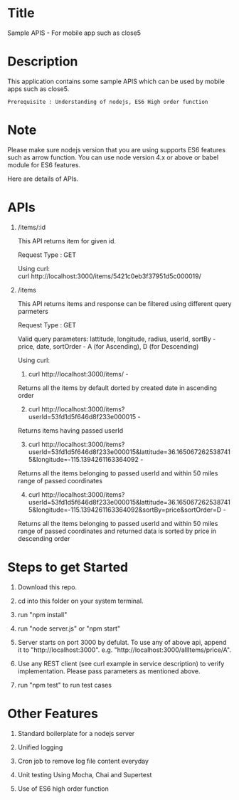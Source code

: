 Title
========================================================================================
Sample APIS - For mobile app such as close5

Description
========================================================================================
This application contains some sample APIS which can be used by mobile apps such as close5.

	Prerequisite : Understanding of nodejs, ES6 High order function
	
Note
========================================================================================
Please make sure nodejs version that you are using supports ES6 features such as arrow function. 
You can use node version 4.x or above or babel module for ES6 features.


Here are details of APIs.

APIs
========================================================================================
1) /items/:id

	This API returns item for given id.  
	
	Request Type : GET
	
	Using curl:		
	curl http://localhost:3000/items/5421c0eb3f37951d5c000019/
	

2) /items

	This API returns items and response can be filtered using different query parmeters 

	Request Type : GET
    
    Valid query parameters: lattitude, longitude, radius, userId, sortBy - price, date, sortOrder - A (for Ascending), D (for Descending)
	
	Using curl:	
	1) curl http://localhost:3000/items/ - 
        
    Returns all the items by default dorted by created date in ascending order
    
    2) curl http://localhost:3000/items?userId=53fd1d5f646d8f233e000015 -
    
    Returns items having passed userId
    
    3) curl http://localhost:3000/items?userId=53fd1d5f646d8f233e000015&lattitude=36.1650672625387415&longitude=-115.1394261163364092 -
    
    Returns all the items belonging to passed userId and within 50 miles range of passed  coordinates
        
    4) curl http://localhost:3000/items?userId=53fd1d5f646d8f233e000015&lattitude=36.1650672625387415&longitude=-115.1394261163364092&sortBy=price&sortOrder=D -
    
    Returns all the items belonging to passed userId and within 50 miles range of passed  coordinates and returned data is sorted by price in descending order

	
	
Steps to get Started 
========================================================================================
1) Download this repo.

2) cd into this folder on your system terminal.

3) run "npm install"

4) run "node server.js" or "npm start"

5) Server starts on port 3000 by defulat. To use any of above api, append it to "http://localhost:3000".  e.g. "http://localhost:3000/allItems/price/A".
 
6) Use any REST client (see curl example in service description) to verify implementation. Please pass parameters as mentioned above.

7) run "npm test" to run test cases




Other Features
========================================================================================

1) Standard boilerplate for a nodejs server

2) Unified logging 

3) Cron job to remove log file content everyday

4) Unit testing Using Mocha, Chai and Supertest

5) Use of ES6 high order function

